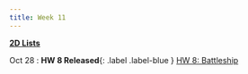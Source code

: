 ```yaml
---
title: Week 11
---
```


**[2D Lists](https://docs.google.com/presentation/d/1CQFrPkF4v0FxSXXZAS0fHADMGeRljRGy0X8_hfKttF4/edit?usp=sharing)**

Oct 28
:  **HW 8 Released**{: .label .label-blue } [HW 8: Battleship](https://edstem.org/us/courses/24500/lessons/46470/slides/266921)

